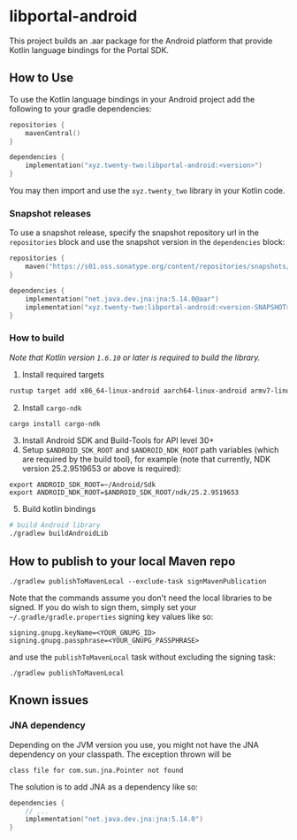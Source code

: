 # libportal-android
This project builds an .aar package for the Android platform that provide Kotlin language bindings for the Portal SDK.

## How to Use
To use the Kotlin language bindings in your Android project add the following to your gradle dependencies:
```kotlin
repositories {
    mavenCentral()
}

dependencies { 
    implementation("xyz.twenty-two:libportal-android:<version>")
}
```

You may then import and use the `xyz.twenty_two` library in your Kotlin code.

### Snapshot releases
To use a snapshot release, specify the snapshot repository url in the `repositories` block and use the snapshot version in the `dependencies` block:
```kotlin
repositories {
    maven("https://s01.oss.sonatype.org/content/repositories/snapshots/")
}

dependencies { 
    implementation("net.java.dev.jna:jna:5.14.0@aar")
    implementation("xyz.twenty-two:libportal-android:<version-SNAPSHOT>")
}
```

### How to build
_Note that Kotlin version `1.6.10` or later is required to build the library._

1. Install required targets
```sh
rustup target add x86_64-linux-android aarch64-linux-android armv7-linux-androideabi i686-linux-android
```
2. Install `cargo-ndk`
```sh
cargo install cargo-ndk
```
3. Install Android SDK and Build-Tools for API level 30+
4. Setup `$ANDROID_SDK_ROOT` and `$ANDROID_NDK_ROOT` path variables (which are required by the
   build tool), for example (note that currently, NDK version 25.2.9519653 or above is required):
```shell
export ANDROID_SDK_ROOT=~/Android/Sdk
export ANDROID_NDK_ROOT=$ANDROID_SDK_ROOT/ndk/25.2.9519653
```
5. Build kotlin bindings
 ```sh
 # build Android library
 ./gradlew buildAndroidLib
 ```

## How to publish to your local Maven repo
```shell
./gradlew publishToMavenLocal --exclude-task signMavenPublication
```

Note that the commands assume you don't need the local libraries to be signed. If you do wish to sign them, simply set your `~/.gradle/gradle.properties` signing key values like so:
```properties
signing.gnupg.keyName=<YOUR_GNUPG_ID>
signing.gnupg.passphrase=<YOUR_GNUPG_PASSPHRASE>
```

and use the `publishToMavenLocal` task without excluding the signing task:
```shell
./gradlew publishToMavenLocal
```

## Known issues
### JNA dependency
Depending on the JVM version you use, you might not have the JNA dependency on your classpath. The exception thrown will be
```shell
class file for com.sun.jna.Pointer not found
```
The solution is to add JNA as a dependency like so:
```kotlin
dependencies {
    // ...
    implementation("net.java.dev.jna:jna:5.14.0")
}
```
